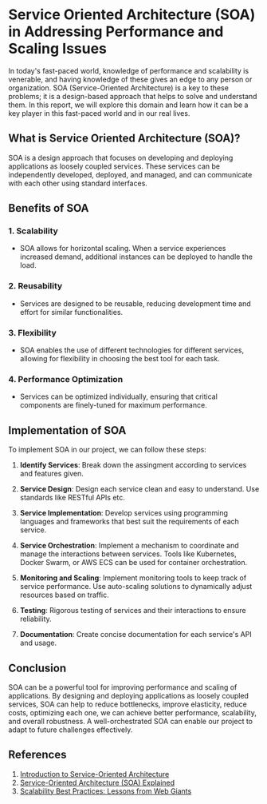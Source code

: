 # Service Oriented Architecture (SOA) in Addressing Performance and Scaling Issues

In today's fast-paced world, knowledge of performance and scalability is venerable, and having knowledge of these gives an edge to any person or organization. SOA (Service-Oriented Architecture) is a key to these problems; it is a design-based approach that helps to solve and understand them. In this report, we will explore this domain and learn how it can be a key player in this fast-paced world and in our real lives.

## What is Service Oriented Architecture (SOA)?

SOA is a design approach that focuses on developing and deploying applications as loosely coupled services. These services can be independently developed, deployed, and managed, and can communicate with each other using standard interfaces.

## Benefits of SOA

### 1. Scalability
   * SOA allows for horizontal scaling. When a service experiences increased demand, additional instances can be deployed to handle the load.
     
### 2. Reusability
   * Services are designed to be reusable, reducing development time and effort for similar functionalities.

### 3. Flexibility
   * SOA enables the use of different technologies for different services, allowing for flexibility in choosing the best tool for each task.
     
### 4. Performance Optimization
   * Services can be optimized individually, ensuring that critical components are finely-tuned for maximum performance.
     

## Implementation of SOA

To implement SOA in our project, we can follow these steps:

1. **Identify Services**: Break down the assingment according to services and features given. 

2. **Service Design**: Design each service clean and easy to understand. Use standards like RESTful APIs etc.

3. **Service Implementation**: Develop services using programming languages and frameworks that best suit the requirements of each service.

4. **Service Orchestration**: Implement a mechanism to coordinate and manage the interactions between services. Tools like Kubernetes, Docker Swarm, or AWS ECS can be used for container orchestration.

5. **Monitoring and Scaling**: Implement monitoring tools to keep track of service performance. Use auto-scaling solutions to dynamically adjust resources based on traffic.

6. **Testing**: Rigorous testing of services and their interactions to ensure reliability.

7. **Documentation**: Create concise documentation for each service's API and usage.


## Conclusion

SOA can be a powerful tool for improving performance and scaling of applications. By designing and deploying applications as loosely coupled services, SOA can help to reduce bottlenecks, improve elasticity, reduce costs, optimizing each one, we can achieve better performance, scalability, and overall robustness. A well-orchestrated SOA can enable our project to adapt to future challenges effectively.


## References

1. [Introduction to Service-Oriented Architecture](https://www.ibm.com/cloud/learn/soa-what-is-soa)
2. [Service-Oriented Architecture (SOA) Explained](https://www.redhat.com/en/topics/service-oriented-architecture)
3. [Scalability Best Practices: Lessons from Web Giants](https://www.usenix.org/legacy/event/hotcloud10/tech/full_papers/Hamilton.pdf)
